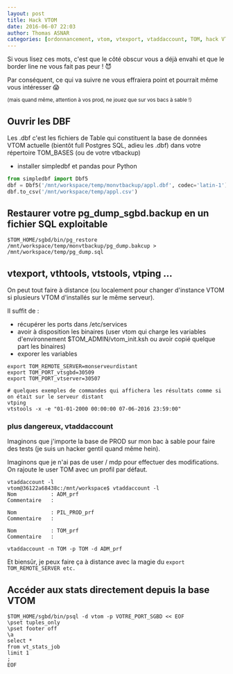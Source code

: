 ```yaml
---
layout: post
title: Hack VTOM
date: 2016-06-07 22:03
author: Thomas ASNAR
categories: [ordonnancement, vtom, vtexport, vtaddaccount, TOM, hack VTOM]
---
```

Si vous lisez ces mots, c'est que le côté obscur vous a déjà envahi et que le border line ne vous fait pas peur ! :smiling_imp:

Par conséquent, ce qui va suivre ne vous effraiera point et pourrait même vous intéresser :scream:

<small>(mais quand même, attention à vos prod, ne jouez que sur vos bacs à sable !)</small>

## Ouvrir les DBF

Les .dbf c'est les fichiers de Table qui constituent la base de données VTOM actuelle (bientôt full Postgres SQL, adieu les .dbf) dans votre répertoire TOM_BASES (ou de votre vtbackup)

 * installer simpledbf et pandas pour Python

```python
from simpledbf import Dbf5
dbf = Dbf5('/mnt/workspace/temp/monvtbackup/appl.dbf', codec='latin-1')
dbf.to_csv('/mnt/workspace/temp/appl.csv')
```

## Restaurer votre pg_dump_sgbd.backup en un fichier SQL exploitable

```
$TOM_HOME/sgbd/bin/pg_restore /mnt/workspace/temp/monvtbackup/pg_dump.bakcup > /mnt/workspace/temp/pg_dump.sql
```

## vtexport, vthtools, vtstools, vtping ...

On peut tout faire à distance (ou localement pour changer d'instance VTOM si plusieurs VTOM d'installés sur le même serveur).

Il suffit de : 

 * récupérer les ports dans /etc/services
 * avoir à disposition les binaires (user vtom qui charge les variables d'environnement $TOM_ADMIN/vtom_init.ksh ou avoir copié quelque part les binaires)
 * exporer les variables
 
```
export TOM_REMOTE_SERVER=monserveurdistant
export TOM_PORT_vtsgbd=30509
export TOM_PORT_vtserver=30507

# quelques exemples de commandes qui affichera les résultats comme si on était sur le serveur distant
vtping
vtstools -x -e "01-01-2000 00:00:00 07-06-2016 23:59:00" 
```

### plus dangereux, vtaddaccount

Imaginons que j'importe la base de PROD sur mon bac à sable pour faire des tests (je suis un hacker gentil quand même hein). 

Imaginons que je n'ai pas de user / mdp pour effectuer des modifications. On rajoute le user TOM avec un profil par défaut.

```
vtaddaccount -l 
vtom@36122a68438c:/mnt/workspace$ vtaddaccount -l
Nom           : ADM_prf
Commentaire   :

Nom           : PIL_PROD_prf
Commentaire   :

Nom           : TOM_prf
Commentaire   :

vtaddaccount -n TOM -p TOM -d ADM_prf
```

Et biensûr, je peux faire ça à distance avec la magie du `export TOM_REMOTE_SERVER etc.`

## Accéder aux stats directement depuis la base VTOM

```
$TOM_HOME/sgbd/bin/psql -d vtom -p VOTRE_PORT_SGBD << EOF
\pset tuples_only
\pset footer off
\a
select *
from vt_stats_job 
limit 1
;
EOF
```
